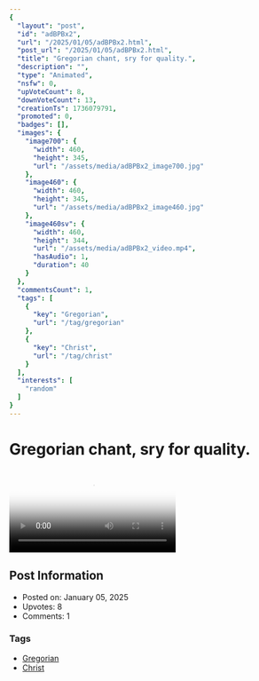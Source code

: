 ```yaml
---
{
  "layout": "post",
  "id": "adBPBx2",
  "url": "/2025/01/05/adBPBx2.html",
  "post_url": "/2025/01/05/adBPBx2.html",
  "title": "Gregorian chant, sry for quality.",
  "description": "",
  "type": "Animated",
  "nsfw": 0,
  "upVoteCount": 8,
  "downVoteCount": 13,
  "creationTs": 1736079791,
  "promoted": 0,
  "badges": [],
  "images": {
    "image700": {
      "width": 460,
      "height": 345,
      "url": "/assets/media/adBPBx2_image700.jpg"
    },
    "image460": {
      "width": 460,
      "height": 345,
      "url": "/assets/media/adBPBx2_image460.jpg"
    },
    "image460sv": {
      "width": 460,
      "height": 344,
      "url": "/assets/media/adBPBx2_video.mp4",
      "hasAudio": 1,
      "duration": 40
    }
  },
  "commentsCount": 1,
  "tags": [
    {
      "key": "Gregorian",
      "url": "/tag/gregorian"
    },
    {
      "key": "Christ",
      "url": "/tag/christ"
    }
  ],
  "interests": [
    "random"
  ]
}
---
```


# Gregorian chant, sry for quality.

<video controls playsinline loop poster="/assets/media/adBPBx2_image460.jpg">
  <source src="/assets/media/adBPBx2_video.mp4" type="video/mp4">
  Your browser does not support the video tag.
</video>

## Post Information

- Posted on: January 05, 2025
- Upvotes: 8
- Comments: 1

### Tags

- [Gregorian](/tag/Gregorian)
- [Christ](/tag/Christ)
